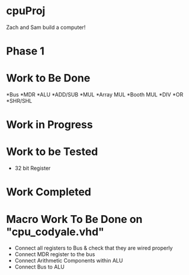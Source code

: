# cpuProj
Zach and Sam build a computer!

# Phase 1
# Work to Be Done
  *Bus
  *MDR
  *ALU
    *ADD/SUB
    *MUL
      *Array MUL
      *Booth MUL
    *DIV
    *OR
    *SHR/SHL
# Work in Progress

# Work to be Tested
* 32 bit Register 
# Work Completed

# Macro Work To Be Done on "cpu_codyale.vhd"
* Connect all registers to Bus & check that they are wired properly
* Connect MDR register to the bus
* Connect Arithmetic Components within ALU
* Connect Bus to ALU
